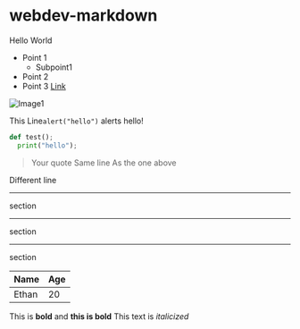 # webdev-markdown
Hello World 
* Point 1
  * Subpoint1
* Point 2
* Point 3 
[Link](https://github.com/rightaltdown)

![Image1](https://avatars2.githubusercontent.com/u/39423531?s=460&v=4)

This Line`alert("hello")` alerts hello!
```Python
def test();
  print("hello");
```
> Your quote
Same line
As the one above

Different line

***
section

---
section

______

section

|Name      |Age|
|----------|---|
|Ethan     |20 |

This is __bold__ and **this is bold**
This text is _italicized_  

